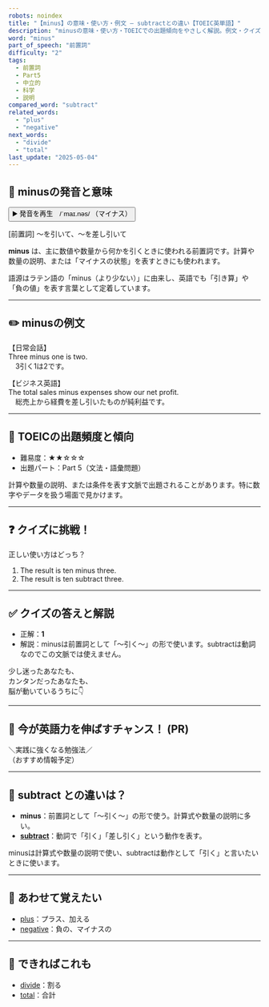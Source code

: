 ```yaml
---
robots: noindex
title: "【minus】の意味・使い方・例文 ― subtractとの違い【TOEIC英単語】"
description: "minusの意味・使い方・TOEICでの出題傾向をやさしく解説。例文・クイズ付きでsubtractとの違いもわかりやすく学べます。"
word: "minus"
part_of_speech: "前置詞"
difficulty: "2"
tags:
  - 前置詞
  - Part5
  - 中立的
  - 科学
  - 説明
compared_word: "subtract"
related_words:
  - "plus"
  - "negative"
next_words:
  - "divide"
  - "total"
last_update: "2025-05-04"
---
```


## 🔰 minusの発音と意味

<button class="play-audio" onclick="playTTS('minus')">
  <span class="play-audio-main">
    ▶️ 発音を再生　/ˈmaɪ.nəs/
  </span>
  <span class="play-audio-sub">
    （マイナス）
  </span>
</button>

[前置詞] ～を引いて、～を差し引いて

**minus** は、主に数値や数量から何かを引くときに使われる前置詞です。計算や数量の説明、または「マイナスの状態」を表すときにも使われます。

語源はラテン語の「minus（より少ない）」に由来し、英語でも「引き算」や「負の値」を表す言葉として定着しています。

---

## ✏️ minusの例文

【日常会話】  
Three minus one is two.  
　3引く1は2です。

【ビジネス英語】  
The total sales minus expenses show our net profit.  
　総売上から経費を差し引いたものが純利益です。

---

## 🎯 TOEICの出題頻度と傾向

- 難易度：★★☆☆☆
- 出題パート：Part 5（文法・語彙問題）

計算や数量の説明、または条件を表す文脈で出題されることがあります。特に数字やデータを扱う場面で見かけます。

---

## ❓ クイズに挑戦！

正しい使い方はどっち？

1. The result is ten minus three.  
2. The result is ten subtract three.

---

## ✅ クイズの答えと解説

- 正解：**1**
- 解説：minusは前置詞として「～引く～」の形で使います。subtractは動詞なのでこの文脈では使えません。

少し迷ったあなたも、  
カンタンだったあなたも、  
脳が動いているうちに👇️

---

## 🚀 今が英語力を伸ばすチャンス！ (PR)

<div class="info-center">
＼実践に強くなる勉強法／<br>  
（おすすめ情報予定）
</div>

---

## 🤔  subtract との違いは？

- **minus**：前置詞として「～引く～」の形で使う。計算式や数量の説明に多い。
- **[subtract](/word/subtract)**：動詞で「引く」「差し引く」という動作を表す。

minusは計算式や数量の説明で使い、subtractは動作として「引く」と言いたいときに使います。

---

## 🧩 あわせて覚えたい

- [plus](/word/plus)：プラス、加える
- [negative](/word/negative)：負の、マイナスの

---

## 📖 できればこれも

- [divide](/word/divide)：割る
- [total](/word/total)：合計

<!-- cvid: aid42_bid46 -->
